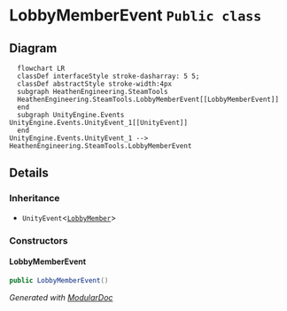 # LobbyMemberEvent `Public class`

## Diagram
```mermaid
  flowchart LR
  classDef interfaceStyle stroke-dasharray: 5 5;
  classDef abstractStyle stroke-width:4px
  subgraph HeathenEngineering.SteamTools
  HeathenEngineering.SteamTools.LobbyMemberEvent[[LobbyMemberEvent]]
  end
  subgraph UnityEngine.Events
UnityEngine.Events.UnityEvent_1[[UnityEvent]]
  end
UnityEngine.Events.UnityEvent_1 --> HeathenEngineering.SteamTools.LobbyMemberEvent
```

## Details
### Inheritance
 - `UnityEvent`&lt;[`LobbyMember`](./heathenengineeringsteamtools-LobbyMember)&gt;

### Constructors
#### LobbyMemberEvent
```csharp
public LobbyMemberEvent()
```

*Generated with* [*ModularDoc*](https://github.com/hailstorm75/ModularDoc)
